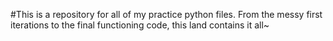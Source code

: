 #This is a repository for all of my practice python files. From the messy first iterations to the final functioning code, this land contains it all~
